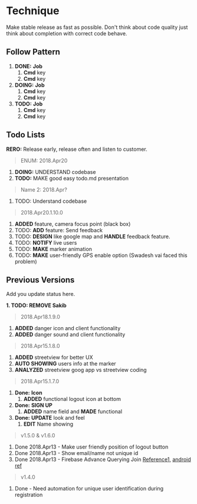 # Technique
Make stable release as fast as possible. Don't think about code quality just think about completion with correct code behave.


Follow Pattern
--------------
1. **DONE:** **Job**
   1. **Cmd** key
   2. **Cmd** key
2. **DOING:** **Job**
   1. **Cmd** key
   2. **Cmd** key
3. **TODO:** **Job**
   1. **Cmd** key
   2. **Cmd** key

Todo Lists
----------
**RERO:** Release early, release often and listen to customer.

> ENUM: 2018.Apr20

1. **DOING:** UNDERSTAND codebase
2. **TODO:** MAKE good easy todo.md presentation

> Name 2: 2018.Apr?

1. TODO: Understand codebase


> 2018.Apr20.1.10.0
1. **ADDED** feature, camera focus point (black box)
2. TODO: **ADD** feature: Send feedback
3. TODO: **DESIGN** like google map and **HANDLE** feedback feature.
4. TODO: **NOTIFY** live users
5. TODO: **MAKE** marker animation
6. TODO: **MAKE** user-friendly GPS enable option (Swadesh vai faced this problem)

Previous Versions
-----------------
Add you update status here.

**1. TODO: REMOVE Sakib**

> 2018.Apr18.1.9.0
1. **ADDED** danger icon and client functionality
2. **ADDED** danger sound and client functionality

> 2018.Apr15.1.8.0
1. **ADDED** streetview for better UX
2. **AUTO SHOWING** users info at the marker
3. **ANALYZED** streetview goog app vs streetview coding

> 2018.Apr15.1.7.0
1. **Done:** **Icon**
   1. **ADDED** functional logout icon at bottom
1. **Done:** **SIGN UP**
   1. **ADDED** name field and **MADE** functional
2. **Done:** **UPDATE** look and feel
   1. **EDIT** Name showing

> v1.5.0 & v1.6.0
1. Done 2018.Apr13 - Make user friendly position of logout button
2. Done 2018.Apr13 - Show email/name not unique id
3. Done 2018.Apr13 - Firebase Advance Querying Join [Reference1](https://dzone.com/articles/firebase-advance-querying-join-reference), [android ref](https://stackoverflow.com/questions/41135658/how-to-perform-join-query-in-firebase)

> v1.4.0
1. Done - Need automation for unique user identification during registration

